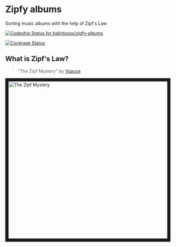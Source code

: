 # Zipfy albums
Sorting music albums with the help of Zipf's Law

[ ![Codeship Status for balintsoos/zipfy-albums](https://codeship.com/projects/348eba10-feae-0133-c79c-364f31082d61/status?branch=master)](https://codeship.com/projects/152596)

[![Coverage Status](https://coveralls.io/repos/github/balintsoos/zipfy-albums/badge.svg?branch=master)](https://coveralls.io/github/balintsoos/zipfy-albums?branch=master)



## What is Zipf's Law?
> "The Zipf Mystery" by [Vsauce](https://www.youtube.com/user/Vsauce)

<a href="http://www.youtube.com/watch?feature=player_embedded&v=fCn8zs912OE" target="_blank">
<img src="https://cloud.githubusercontent.com/assets/10467818/15278968/780e2546-1b1f-11e6-8085-0c2aee3f3f73.png" alt="The Zipf Mystery" width="871" height="497" border="10" />
</a>
